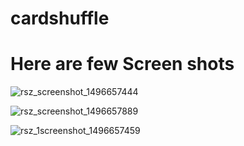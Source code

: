# cardshuffle


# Here are few Screen shots

![rsz_screenshot_1496657444](https://cloud.githubusercontent.com/assets/12582488/26780360/1b3cf2d8-49af-11e7-94ad-db5f15610f86.png)

![rsz_screenshot_1496657889](https://cloud.githubusercontent.com/assets/12582488/26780359/1b3c5a30-49af-11e7-8626-4775bb9957dd.png)

![rsz_1screenshot_1496657459](https://cloud.githubusercontent.com/assets/12582488/26780361/1b40d2d6-49af-11e7-9d5c-4ed78e28302f.png)
